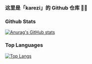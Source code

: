 ### 这里是「karezi」的 Github 仓库 🎉🎉

<!--
**karezi/karezi** is a ✨ _special_ ✨ repository because its `README.md` (this file) appears on your GitHub profile.

Here are some ideas to get you started:

- 🔭 I’m currently working on ...
- 🌱 I’m currently learning ...
- 👯 I’m looking to collaborate on ...
- 🤔 I’m looking for help with ...
- 💬 Ask me about ...
- 📫 How to reach me: ...
- 😄 Pronouns: ...
- ⚡ Fun fact: ...
-->

### Github Stats
[![Anurag's GitHub stats](https://github-readme-stats.vercel.app/api?username=karezi&hide=stars&count_private=true&show_icons=true&theme=radical&include_all_commits=true)](https://github.com/anuraghazra/github-readme-stats)

### Top Languages
[![Top Langs](https://github-readme-stats.vercel.app/api/top-langs/?username=karezi&layout=compact&theme=radical)](https://github.com/anuraghazra/github-readme-stats)
